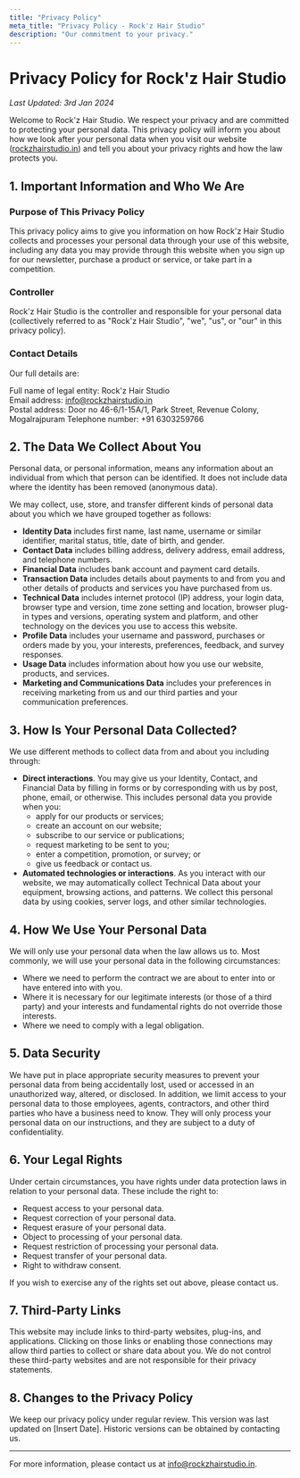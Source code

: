 ```yaml
---
title: "Privacy Policy"
meta_title: "Privacy Policy - Rock'z Hair Studio"
description: "Our commitment to your privacy."
---
```


# Privacy Policy for Rock'z Hair Studio

_Last Updated: 3rd Jan 2024_

Welcome to Rock'z Hair Studio. We respect your privacy and are committed to protecting your personal data. This privacy policy will inform you about how we look after your personal data when you visit our website ([rockzhairstudio.in](https://rockzhairstudio.in)) and tell you about your privacy rights and how the law protects you.

## 1. Important Information and Who We Are

### Purpose of This Privacy Policy

This privacy policy aims to give you information on how Rock'z Hair Studio collects and processes your personal data through your use of this website, including any data you may provide through this website when you sign up for our newsletter, purchase a product or service, or take part in a competition.

### Controller

Rock'z Hair Studio is the controller and responsible for your personal data (collectively referred to as "Rock'z Hair Studio", "we", "us", or "our" in this privacy policy).

### Contact Details

Our full details are:

Full name of legal entity: Rock'z Hair Studio  
Email address: [info@rockzhairstudio.in](mailto:info@rockzhairstudio.in)  
Postal address: Door no 46-6/1-15A/1, Park Street, Revenue Colony, Mogalrajpuram
Telephone number: +91 6303259766

## 2. The Data We Collect About You

Personal data, or personal information, means any information about an individual from which that person can be identified. It does not include data where the identity has been removed (anonymous data).

We may collect, use, store, and transfer different kinds of personal data about you which we have grouped together as follows:

- **Identity Data** includes first name, last name, username or similar identifier, marital status, title, date of birth, and gender.
- **Contact Data** includes billing address, delivery address, email address, and telephone numbers.
- **Financial Data** includes bank account and payment card details.
- **Transaction Data** includes details about payments to and from you and other details of products and services you have purchased from us.
- **Technical Data** includes internet protocol (IP) address, your login data, browser type and version, time zone setting and location, browser plug-in types and versions, operating system and platform, and other technology on the devices you use to access this website.
- **Profile Data** includes your username and password, purchases or orders made by you, your interests, preferences, feedback, and survey responses.
- **Usage Data** includes information about how you use our website, products, and services.
- **Marketing and Communications Data** includes your preferences in receiving marketing from us and our third parties and your communication preferences.

## 3. How Is Your Personal Data Collected?

We use different methods to collect data from and about you including through:

- **Direct interactions**. You may give us your Identity, Contact, and Financial Data by filling in forms or by corresponding with us by post, phone, email, or otherwise. This includes personal data you provide when you:
  - apply for our products or services;
  - create an account on our website;
  - subscribe to our service or publications;
  - request marketing to be sent to you;
  - enter a competition, promotion, or survey; or
  - give us feedback or contact us.
- **Automated technologies or interactions**. As you interact with our website, we may automatically collect Technical Data about your equipment, browsing actions, and patterns. We collect this personal data by using cookies, server logs, and other similar technologies.

## 4. How We Use Your Personal Data

We will only use your personal data when the law allows us to. Most commonly, we will use your personal data in the following circumstances:

- Where we need to perform the contract we are about to enter into or have entered into with you.
- Where it is necessary for our legitimate interests (or those of a third party) and your interests and fundamental rights do not override those interests.
- Where we need to comply with a legal obligation.

## 5. Data Security

We have put in place appropriate security measures to prevent your personal data from being accidentally lost, used or accessed in an unauthorized way, altered, or disclosed. In addition, we limit access to your personal data to those employees, agents, contractors, and other third parties who have a business need to know. They will only process your personal data on our instructions, and they are subject to a duty of confidentiality.

## 6. Your Legal Rights

Under certain circumstances, you have rights under data protection laws in relation to your personal data. These include the right to:

- Request access to your personal data.
- Request correction of your personal data.
- Request erasure of your personal data.
- Object to processing of your personal data.
- Request restriction of processing your personal data.
- Request transfer of your personal data.
- Right to withdraw consent.

If you wish to exercise any of the rights set out above, please contact us.

## 7. Third-Party Links

This website may include links to third-party websites, plug-ins, and applications. Clicking on those links or enabling those connections may allow third parties to collect or share data about you. We do not control these third-party websites and are not responsible for their privacy statements.

## 8. Changes to the Privacy Policy

We keep our privacy policy under regular review. This version was last updated on [Insert Date]. Historic versions can be obtained by contacting us.

---

For more information, please contact us at [info@rockzhairstudio.in](mailto:info@rockzhairstudio.in).
